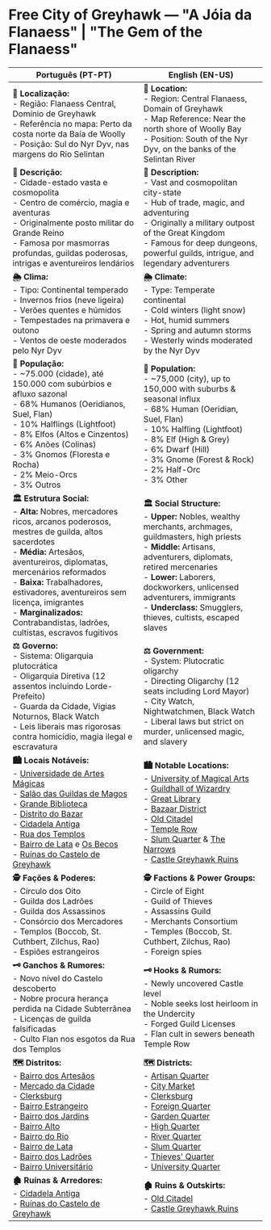 # Free City of Greyhawk — "A Jóia da Flanaess" | "The Gem of the Flanaess"

| **Português (PT-PT)**                                                                                                                                                                                                                                                                                                                                                                                                                                              | **English (EN-US)**                                                                                                                                                                                                                                                                                                                                                                                                                          |
| ------------------------------------------------------------------------------------------------------------------------------------------------------------------------------------------------------------------------------------------------------------------------------------------------------------------------------------------------------------------------------------------------------------------------------------------------------------------ | -------------------------------------------------------------------------------------------------------------------------------------------------------------------------------------------------------------------------------------------------------------------------------------------------------------------------------------------------------------------------------------------------------------------------------------------- |
| **📍 Localização:**<br> - Região: Flanaess Central, Domínio de Greyhawk<br> - Referência no mapa: Perto da costa norte da Baía de Woolly<br> - Posição: Sul do Nyr Dyv, nas margens do Rio Selintan                                                                                                                                                                                                                                                                | **📍 Location:**<br> - Region: Central Flanaess, Domain of Greyhawk<br> - Map Reference: Near the north shore of Woolly Bay<br> - Position: South of the Nyr Dyv, on the banks of the Selintan River                                                                                                                                                                                                                                         |
| **📝 Descrição:**<br> - Cidade-estado vasta e cosmopolita<br> - Centro de comércio, magia e aventuras<br> - Originalmente posto militar do Grande Reino<br> - Famosa por masmorras profundas, guildas poderosas, intrigas e aventureiros lendários                                                                                                                                                                                                                 | **📝 Description:**<br> - Vast and cosmopolitan city-state<br> - Hub of trade, magic, and adventuring<br> - Originally a military outpost of the Great Kingdom<br> - Famous for deep dungeons, powerful guilds, intrigue, and legendary adventurers                                                                                                                                                                                          |
| **🌦 Clima:**<br> - Tipo: Continental temperado<br> - Invernos frios (neve ligeira)<br> - Verões quentes e húmidos<br> - Tempestades na primavera e outono<br> - Ventos de oeste moderados pelo Nyr Dyv                                                                                                                                                                                                                                                            | **🌦 Climate:**<br> - Type: Temperate continental<br> - Cold winters (light snow)<br> - Hot, humid summers<br> - Spring and autumn storms<br> - Westerly winds moderated by the Nyr Dyv                                                                                                                                                                                                                                                      |
| **👥 População:**<br> - ~75.000 (cidade), até 150.000 com subúrbios e afluxo sazonal<br> - 68% Humanos (Oeridianos, Suel, Flan)<br> - 10% Halflings (Lightfoot)<br> - 8% Elfos (Altos e Cinzentos)<br> - 6% Anões (Colinas)<br> - 3% Gnomos (Floresta e Rocha)<br> - 2% Meio-Orcs<br> - 3% Outros                                                                                                                                                                  | **👥 Population:**<br> - ~75,000 (city), up to 150,000 with suburbs & seasonal influx<br> - 68% Human (Oeridian, Suel, Flan)<br> - 10% Halfling (Lightfoot)<br> - 8% Elf (High & Grey)<br> - 6% Dwarf (Hill)<br> - 3% Gnome (Forest & Rock)<br> - 2% Half-Orc<br> - 3% Other                                                                                                                                                                 |
| **🏛 Estrutura Social:**<br> - **Alta:** Nobres, mercadores ricos, arcanos poderosos, mestres de guilda, altos sacerdotes<br> - **Média:** Artesãos, aventureiros, diplomatas, mercenários reformados<br> - **Baixa:** Trabalhadores, estivadores, aventureiros sem licença, imigrantes<br> - **Marginalizados:** Contrabandistas, ladrões, cultistas, escravos fugitivos                                                                                          | **🏛 Social Structure:**<br> - **Upper:** Nobles, wealthy merchants, archmages, guildmasters, high priests<br> - **Middle:** Artisans, adventurers, diplomats, retired mercenaries<br> - **Lower:** Laborers, dockworkers, unlicensed adventurers, immigrants<br> - **Underclass:** Smugglers, thieves, cultists, escaped slaves                                                                                                             |
| **⚖ Governo:**<br> - Sistema: Oligarquia plutocrática<br> - Oligarquia Diretiva (12 assentos incluindo Lorde-Prefeito)<br> - Guarda da Cidade, Vigias Noturnos, Black Watch<br> - Leis liberais mas rigorosas contra homicídio, magia ilegal e escravatura                                                                                                                                                                                                         | **⚖ Government:**<br> - System: Plutocratic oligarchy<br> - Directing Oligarchy (12 seats including Lord Mayor)<br> - City Watch, Nightwatchmen, Black Watch<br> - Liberal laws but strict on murder, unlicensed magic, and slavery                                                                                                                                                                                                          |
| **🏙 Locais Notáveis:**<br> - [Universidade de Artes Mágicas](universidade_arcana.md)<br> - [Salão das Guildas de Magos](guildhall_of_wizardry.md)<br> - [Grande Biblioteca](great_library.md)<br> - [Distrito do Bazar](bazaar_district.md)<br> - [Cidadela Antiga](old_citadel.md)<br> - [Rua dos Templos](temple_row.md)<br> - [Bairro de Lata](slum_quarter.md) e [Os Becos](the_narrows.md)<br> - [Ruínas do Castelo de Greyhawk](castle_greyhawk_ruins.md)   | **🏙 Notable Locations:**<br> - [University of Magical Arts](universidade_arcana.md)<br> - [Guildhall of Wizardry](guildhall_of_wizardry.md)<br> - [Great Library](great_library.md)<br> - [Bazaar District](bazaar_district.md)<br> - [Old Citadel](old_citadel.md)<br> - [Temple Row](temple_row.md)<br> - [Slum Quarter](slum_quarter.md) & [The Narrows](the_narrows.md)<br> - [Castle Greyhawk Ruins](castle_greyhawk_ruins.md)         |
| **🕵 Fações & Poderes:**<br> - Círculo dos Oito<br> - Guilda dos Ladrões<br> - Guilda dos Assassinos<br> - Consórcio dos Mercadores<br> - Templos (Boccob, St. Cuthbert, Zilchus, Rao)<br> - Espiões estrangeiros                                                                                                                                                                                                                                                  | **🕵 Factions & Power Groups:**<br> - Circle of Eight<br> - Guild of Thieves<br> - Assassins Guild<br> - Merchants Consortium<br> - Temples (Boccob, St. Cuthbert, Zilchus, Rao)<br> - Foreign spies                                                                                                                                                                                                                                         |
| **🗝 Ganchos & Rumores:**<br> - Novo nível do Castelo descoberto<br> - Nobre procura herança perdida na Cidade Subterrânea<br> - Licenças de guilda falsificadas<br> - Culto Flan nos esgotos da Rua dos Templos                                                                                                                                                                                                                                                   | **🗝 Hooks & Rumors:**<br> - Newly uncovered Castle level<br> - Noble seeks lost heirloom in the Undercity<br> - Forged Guild Licenses<br> - Flan cult in sewers beneath Temple Row                                                                                                                                                                                                                                                          |
| **🗺 Distritos:**<br> - [Bairro dos Artesãos](artisan_quarter.md)<br> - [Mercado da Cidade](city_market.md)<br> - [Clerksburg](clerksburg.md)<br> - [Bairro Estrangeiro](foreign_quarter.md)<br> - [Bairro dos Jardins](garden_quarter.md)<br> - [Bairro Alto](high_quarter.md)<br> - [Bairro do Rio](river_quarter.md)<br> - [Bairro de Lata](slum_quarter.md)<br> - [Bairro dos Ladrões](thieves_quarter.md)<br> - [Bairro Universitário](university_quarter.md) | **🗺 Districts:**<br> - [Artisan Quarter](artisan_quarter.md)<br> - [City Market](city_market.md)<br> - [Clerksburg](clerksburg.md)<br> - [Foreign Quarter](foreign_quarter.md)<br> - [Garden Quarter](garden_quarter.md)<br> - [High Quarter](high_quarter.md)<br> - [River Quarter](river_quarter.md)<br> - [Slum Quarter](slum_quarter.md)<br> - [Thieves' Quarter](thieves_quarter.md)<br> - [University Quarter](university_quarter.md) |
| **🏚 Ruínas & Arredores:**<br> - [Cidadela Antiga](old_citadel.md)<br> - [Ruínas do Castelo de Greyhawk](castle_greyhawk_ruins.md)                                                                                                                                                                                                                                                                                                                                 | **🏚 Ruins & Outskirts:**<br> - [Old Citadel](old_citadel.md)<br> - [Castle Greyhawk Ruins](castle_greyhawk_ruins.md)                                                                                                                                                                                                                                                                                                                        |
